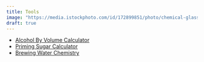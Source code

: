 ```yaml
---
title: Tools
image: "https://media.istockphoto.com/id/172899851/photo/chemical-glass-equipment.jpg?s=612x612&w=0&k=20&c=8a2xGo2pmcqI6sbCGcwXtHAN-z08DXD5S555L5Jov8w="
draft: true
---
```


- [Alcohol By Volume Calculator](https://www.brewersfriend.com/abv-calculator/)
- [Priming Sugar Calculator](https://www.northernbrewer.com/pages/priming-sugar-calculator)
- [Brewing Water Chemistry](https://www.brewersfriend.com/water-chemistry/)
